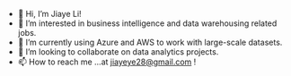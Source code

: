 - 👋 Hi, I’m Jiaye Li! 
- 👀 I’m interested in business intelligence and data warehousing related jobs.
- 🌱 I’m currently using Azure and AWS to work with large-scale datasets.
- 💞️ I’m looking to collaborate on data analytics projects.
- 📫 How to reach me ...at jiayeye28@gmail.com ! 

<!---
jiayeye28/jiayeye28 is a ✨ special ✨ repository because its `README.md` (this file) appears on your GitHub profile.
You can click the Preview link to take a look at your changes.
--->

